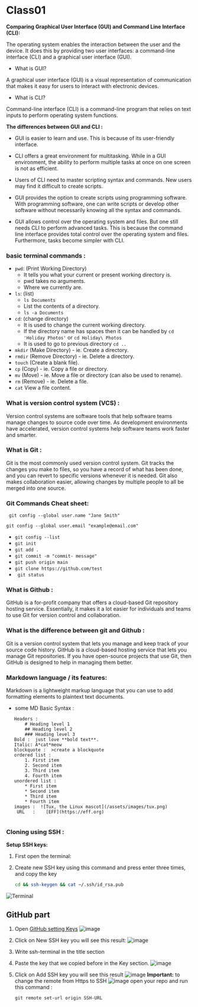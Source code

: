 # Class01

**Comparing Graphical User Interface (GUI) and Command Line Interface (CLI):**


The operating system enables the interaction between the user and the device. It does this by providing two user interfaces: a command-line interface (CLI) and a graphical user interface (GUI).
- What is GUI?

A graphical user interface (GUI) is a visual representation of communication that makes it easy for users to interact with electronic devices.
- What is CLI?

Command-line interface (CLI) is a command-line program that relies on text inputs to perform operating system functions.

**The differences between GUI and CLI :**
- GUI is easier to learn and use. This is because of its user-friendly interface. 

- CLI offers a great environment for multitasking. While in a GUI environment, the ability to perform multiple tasks at once on one screen is not as efficient.

- Users of CLI need to master scripting syntax and commands. New users may find it difficult to create scripts.

- GUI provides the option to create scripts using programming software. With programming software, one can write scripts or develop other software without necessarily knowing all the syntax and commands. 

- GUI allows control over the operating system and files. But one still needs CLI to perform advanced tasks. This is because the command line interface provides total control over the operating system and files. Furthermore, tasks become simpler with CLI.

### basic  terminal commands  :

* `pwd`: (Print Working Directory)
  - It tells you what your current or present working directory is.
  - pwd takes no arguments.
  - Where we currently are.
* `ls`: (list)
   - `ls Documents`
   - List the contents of a directory.
   - `ls -a Documents`
* `cd`: (change directory)
   - It is used to change the current working directory.
   - If the directory name has spaces then it can be handled by `cd 'Holiday Photos'` or `cd Holiday\ Photos`
   - It is used to go to previous directory `cd ..`
* `mkdir` (Make Directory) - ie. Create a directory.
* `rmdir` (Remove Directory) - ie. Delete a directory.
* `touch` (Create a blank file).
* `cp` (Copy) - ie. Copy a file or directory.
* `mv` (Move) - ie. Move a file or directory (can also be used to rename).
* `rm` (Remove) - ie. Delete a file.
* `cat` View a file content.

###  What is  version control system (VCS) :

Version control systems are software tools that help software teams manage changes to source code over time. As development environments have accelerated, version control systems help software teams work faster and smarter.

### What is Git :

Git is the most commonly used version control system. Git tracks the changes you make to files, so you have a record of what has been done, and you can revert to specific versions whenever it is needed. Git also makes collaboration easier, allowing changes by multiple people to all be merged into one source. 

### Git Commands Cheat sheet:
` git config --global user.name "Jane Smith"`

`git config --global user.email "example@email.com" `

* `git config --list`
* `git init`
* `git add .`
* `git commit -m "commit- message"`
* `git push origin main`
* `git clone https://github.com/test`
* ` git status`

### What is Github :

GitHub is a for-profit company that offers a cloud-based Git repository hosting service. Essentially, it makes it a lot easier for individuals and teams to use Git for version control and collaboration.

### What is the difference between git and Github :

Git is a version control system that lets you manage and keep track of your source code history. GitHub is a cloud-based hosting service that lets you manage Git repositories. If you have open-source projects that use Git, then GitHub is designed to help in managing them better. 

### Markdown language / its features:

Markdown is a lightweight markup language that you can use to add formatting elements to plaintext text documents.
- some MD Basic Syntax : 

```
   Headers :
	   # Heading level 1
	   ## Heading level 2
	   ### Heading level 3
   Bold :  just love **bold text**.
   Italic: A*cat*meow
   blockquote :  >create a blockquote
   ordered list : 
	   1. First item
	   2. Second item
	   3. Third item
	   4. Fourth item
   unordered list : 
	   * First item
	   * Second item
	   * Third item
	   * Fourth item
   images :  ![Tux, the Linux mascot](/assets/images/tux.png)
    URL   :    [EFF](https://eff.org)


```
### Cloning using SSH :
**Setup SSH keys:**

1. First open the terminal:

2. Create new SSH key using this command and press enter three times, and copy the key

	```bash
   cd && ssh-keygen && cat ~/.ssh/id_rsa.pub
   ```

![Terminal](assets/terminal.png)
## GitHub part
1. Open [GitHub setting Keys](https://github.com/settings/keys)
![image](assets/github1.png)
2. Click on New SSH key you will see this result:
![image](assets/github2.png)
3. Write ssh-terminal in the title section
4. Paste the key that we copied before in the Key section.
![image](assets/github3.png)
5. Click on Add SSH key you will see this result
![image](assets/github4.png)
**Important:** to change the remote from Https to SSH
![image](assets/ssh-origin.png)
 open your repo and run this command :

	```
   git remote set-url origin SSH-URL
   ```
